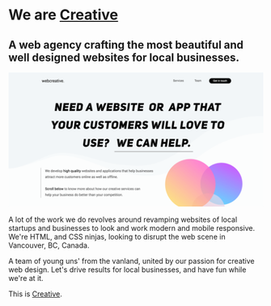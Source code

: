 # We are <a href="http://www.webcreative.co">Creative</a>
## A web agency crafting the most beautiful and well designed websites for local businesses.

<a href="http://www.webcreative.co"><img src="media/screenshotnew.png"></a>

A lot of the work we do revolves around revamping websites of local startups and businesses to look and work modern and mobile responsive. We're HTML, and CSS ninjas, looking to disrupt the web scene in Vancouver, BC, Canada.

A team of young uns' from the vanland, united by our passion for creative web design. Let's drive results for local businesses, and have fun while we're at it.

This is <a href="http://www.webcreative.co">Creative</a>.
